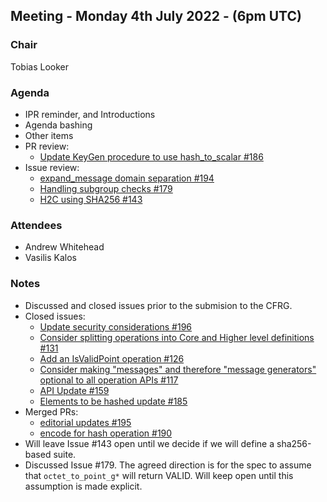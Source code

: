 ## Meeting - Monday 4th July 2022 - (6pm UTC)

### Chair

Tobias Looker

### Agenda

- IPR reminder, and Introductions
- Agenda bashing
- Other items
- PR review:
    - [ Update KeyGen procedure to use hash_to_scalar #186 ](https://github.com/decentralized-identity/bbs-signature/pull/186)
- Issue review:
    - [ expand_message domain separation #194 ](https://github.com/decentralized-identity/bbs-signature/issues/194)
    - [ Handling subgroup checks #179 ](https://github.com/decentralized-identity/bbs-signature/issues/179)
    - [ H2C using SHA256 #143 ](https://github.com/decentralized-identity/bbs-signature/issues/143)

### Attendees

- Andrew Whitehead
- Vasilis Kalos

### Notes

- Discussed and closed issues prior to the submision to the CFRG.
- Closed issues:
    -  [Update security considerations #196](https://github.com/decentralized-identity/bbs-signature/issues/196)
    - [Consider splitting operations into Core and Higher level definitions #131](https://github.com/decentralized-identity/bbs-signature/issues/131)
    - [ Add an IsValidPoint operation #126 ](https://github.com/decentralized-identity/bbs-signature/issues/126)
    - [ Consider making "messages" and therefore "message generators" optional to all operation APIs #117 ](https://github.com/decentralized-identity/bbs-signature/issues/117)
    - [ API Update #159 ](https://github.com/decentralized-identity/bbs-signature/issues/159)
    - [ Elements to be hashed update #185 ](https://github.com/decentralized-identity/bbs-signature/issues/185)
- Merged PRs:
    - [ editorial updates #195 ](https://github.com/decentralized-identity/bbs-signature/pull/195)
    - [ encode for hash operation #190 ](https://github.com/decentralized-identity/bbs-signature/pull/190)
- Will leave Issue #143 open until we decide if we will define a sha256-based suite.
- Discussed Issue #179. The agreed direction is for the spec to assume that `octet_to_point_g*` will return VALID. Will keep open until this assumption is made explicit.